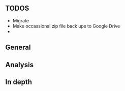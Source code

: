 ## TODOS
- Migrate
- Make occassional zip file back ups to Google Drive
- 
## General

## Analysis

## In depth
